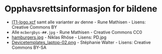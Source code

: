 Opphavsrettsinformasjon for bildene
====================================
* [IT1-logo.xcf](IT1-logo.xcf) samt alle varianter av denne - Rune Mathisen - Lisens: Creative Commons BY
* Alle `mcbergbys-##.jpg` - Rune Mathisen - Creative Commons CC0
* [hamburgers.jpg](hamburgers.jpg) - Niklas Rhöse - Lisens: PD.jpg
* [Devicetemplates_laptop-02.png](Devicetemplates_laptop-02.png) - Stéphanie Walter - Lisens: Creative Commons BY-SA